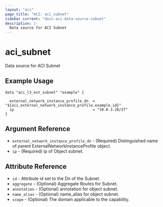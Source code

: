 ```yaml
---
layout: "aci"
page_title: "ACI: aci_subnet"
sidebar_current: "docs-aci-data-source-subnet"
description: |-
  Data source for ACI Subnet
---
```


# aci_subnet #
Data source for ACI Subnet

## Example Usage ##

```hcl
data "aci_l3_ext_subnet" "example" {

  external_network_instance_profile_dn  = "${aci_external_network_instance_profile.example.id}"
  ip                                    = "10.0.3.28/27"
}
```
## Argument Reference ##
* `external_network_instance_profile_dn` - (Required) Distinguished name of parent ExternalNetworkInstanceProfile object.
* `ip` - (Required) ip of Object subnet.



## Attribute Reference

* `id` - Attribute id set to the Dn of the Subnet.
* `aggregate` - (Optional) Aggregate Routes for Subnet.
* `annotation` - (Optional) annotation for object subnet.
* `name_alias` - (Optional) name_alias for object subnet.
* `scope` - (Optional) The domain applicable to the capability.
